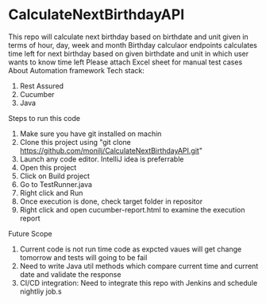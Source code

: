 # CalculateNextBirthdayAPI
This repo will calculate next birthday based on birthdate and unit given in terms of hour, day, week and month
Birthday calculaor endpoints calculates time left for next birthday based on given birthdate and unit in which user wants to know time left
Please attach Excel sheet for manual test cases
About Automation framework
Tech stack:
1.	Rest Assured 
2.	Cucumber 
3.	Java

Steps to run this code
1.	Make sure you have git installed on machin
2.	Clone this project using "git clone https://github.com/monilj/CalculateNextBirthdayAPI.git"
3.	Launch any code editor. IntelliJ idea is preferrable 
4.	Open this project
5.	Click on Build project
6.	Go to TestRunner.java
7.	Right click and Run
8.	Once execution is done, check target folder in repositor
9.	Right click and open cucumber-report.html to examine the execution report

Future Scope
1.	Current code is not run time code as expcted vaues will get change tomorrow and tests will going to be fail
2.	Need to write Java util methods which compare current time and current date and validate the response
3.	CI/CD integration: Need to integrate this repo with Jenkins and schedule nightliy job.s
